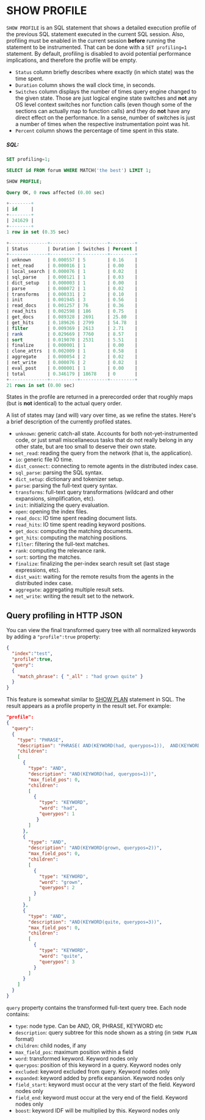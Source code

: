 # SHOW PROFILE

<!-- example SHOW PROFILE -->

`SHOW PROFILE` is an SQL statement that shows a detailed execution profile of the previous SQL statement executed in the current SQL session. Also, profiling must be enabled in the current session **before** running the statement to be instrumented. That can be done with a `SET profiling=1` statement. By default, profiling is disabled to avoid potential performance implications, and therefore the profile will be empty.

* `Status` column briefly describes where exactly (in which state) was the time spent.
* `Duration` column shows the wall clock time, in seconds.
* `Switches` column displays the number of times query engine changed to the given state.   Those are just logical engine state switches and **not** any OS level context switches nor function calls (even though some of the sections can actually map to function calls) and they do **not** have any direct effect on the performance. In a sense, number of switches is just a number of times when the respective instrumentation point was hit.
* `Percent` column shows the percentage of time spent in this state.

<!-- intro -->
##### SQL:
<!-- request SQL -->

```sql
SET profiling=1;

SELECT id FROM forum WHERE MATCH('the best') LIMIT 1;

SHOW PROFILE;
```

<!-- response SQL -->

```sql
Query OK, 0 rows affected (0.00 sec)

+--------+
| id     |
+--------+
| 241629 |
+--------+
1 row in set (0.35 sec)

+--------------+----------+----------+---------+
| Status       | Duration | Switches | Percent |
+--------------+----------+----------+---------+
| unknown      | 0.000557 | 5        | 0.16    |
| net_read     | 0.000016 | 1        | 0.00    |
| local_search | 0.000076 | 1        | 0.02    |
| sql_parse    | 0.000121 | 1        | 0.03    |
| dict_setup   | 0.000003 | 1        | 0.00    |
| parse        | 0.000072 | 1        | 0.02    |
| transforms   | 0.000331 | 2        | 0.10    |
| init         | 0.001945 | 3        | 0.56    |
| read_docs    | 0.001257 | 76       | 0.36    |
| read_hits    | 0.002598 | 186      | 0.75    |
| get_docs     | 0.089328 | 2691     | 25.80   |
| get_hits     | 0.189626 | 2799     | 54.78   |
| filter       | 0.009369 | 2613     | 2.71    |
| rank         | 0.029669 | 7760     | 8.57    |
| sort         | 0.019070 | 2531     | 5.51    |
| finalize     | 0.000001 | 1        | 0.00    |
| clone_attrs  | 0.002009 | 1        | 0.58    |
| aggregate    | 0.000054 | 2        | 0.02    |
| net_write    | 0.000076 | 2        | 0.02    |
| eval_post    | 0.000001 | 1        | 0.00    |
| total        | 0.346179 | 18678    | 0       |
+--------------+----------+----------+---------+
21 rows in set (0.00 sec)
```

<!-- end -->

States in the profile are returned in a prerecorded order that roughly maps (but is **not** identical) to the actual query order.

A list of states may (and will) vary over time, as we refine the states. Here's a brief description of the currently profiled states.

* `unknown`: generic catch-all state. Accounts for both not-yet-instrumented code, or just small miscellaneous tasks that do not really belong in any other state, but are too small to deserve their own state.
* `net_read`: reading the query from the network (that is, the application).
* `io`: generic file IO time.
* `dist_connect`: connecting to remote agents in the distributed index case.
* `sql_parse`: parsing the SQL syntax.
* `dict_setup`: dictionary and tokenizer setup.
* `parse`: parsing the full-text query syntax.
* `transforms`: full-text query transformations (wildcard and other expansions, simplification, etc).
* `init`: initializing the query evaluation.
* `open`: opening the index files.
* `read_docs`: IO time spent reading document lists.
* `read_hits`: IO time spent reading keyword positions.
* `get_docs`: computing the matching documents.
* `get_hits`: computing the matching positions.
* `filter`: filtering the full-text matches.
* `rank`: computing the relevance rank.
* `sort`: sorting the matches.
* `finalize`: finalizing the per-index search result set (last stage expressions, etc).
* `dist_wait`: waiting for the remote results from the agents in the distributed index case.
* `aggregate`: aggregating multiple result sets.
* `net_write`: writing the result set to the network.

## Query profiling in HTTP JSON

You can view the final transformed query tree with all normalized keywords by adding a `"profile":true` property:

```json
{
  "index":"test",
  "profile":true,
  "query":
  {
    "match_phrase": { "_all" : "had grown quite" }
  }
}
```

This feature is somewhat similar to [SHOW PLAN](../../Profiling_and_monitoring/Profiling/Query_plan.md) statement in SQL. The result appears as a profile property in the result set. For example:

```json
"profile":
{
  "query":
  {
    "type": "PHRASE",
    "description": "PHRASE( AND(KEYWORD(had, querypos=1)),  AND(KEYWORD(grown, querypos=2)),  AND(KEYWORD(quite, querypos=3)))",
    "children":
    [
      {
        "type": "AND",
        "description": "AND(KEYWORD(had, querypos=1))",
        "max_field_pos": 0,
        "children":
        [
          {
            "type": "KEYWORD",
            "word": "had",
            "querypos": 1
           }
        ]
      },
      {
        "type": "AND",
        "description": "AND(KEYWORD(grown, querypos=2))",
        "max_field_pos": 0,
        "children":
        [
          {
            "type": "KEYWORD",
            "word": "grown",
            "querypos": 2
          }
        ]
      },
      {
        "type": "AND",
        "description": "AND(KEYWORD(quite, querypos=3))",
        "max_field_pos": 0,
        "children":
        [
          {
            "type": "KEYWORD",
            "word": "quite",
            "querypos": 3
          }
        ]
      }
    ]
  }
}
```

`query` property contains the transformed full-text query tree. Each node contains:

* `type`: node type. Can be AND, OR, PHRASE, KEYWORD etc
* `description`: query subtree for this node shown as a string (in `SHOW PLAN` format)
* `children`: child nodes, if any
* `max_field_pos`: maximum position within a field
* `word`: transformed keyword. Keyword nodes only
* `querypos`: position of this keyword in a query. Keyword nodes only
* `excluded`: keyword excluded from query. Keyword nodes only
* `expanded`: keyword added by prefix expansion. Keyword nodes only
* `field_start`: keyword must occur at the very start of the field. Keyword nodes only
* `field_end`: keyword must occur at the very end of the field. Keyword nodes only
* `boost`: keyword IDF will be multiplied by this. Keyword nodes only
